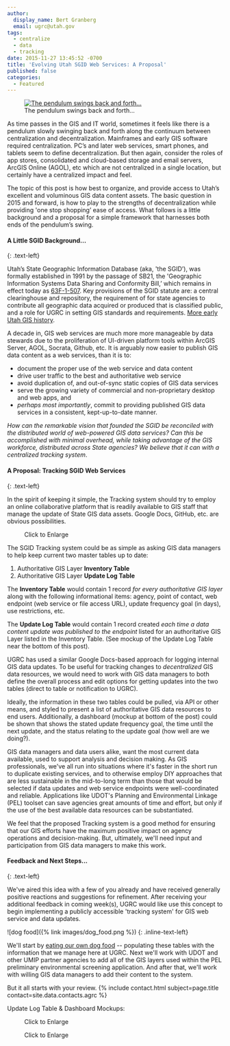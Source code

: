 ```yaml
---
author:
  display_name: Bert Granberg
  email: ugrc@utah.gov
tags:
  - centralize
  - data
  - tracking
date: 2015-11-27 13:45:52 -0700
title: 'Evolving Utah SGID Web Services: A Proposal'
published: false
categories:
  - Featured
---
```


<figure class="caption caption--right"><a href="{% link images/pendulum_large.png %}"><img class="caption__image" src="{% link images/pendulum.png %}" alt="The pendulum swings back and forth..." title="The pendulum swings back and forth..." loading="lazy" /></a><figcaption class="caption__text">The pendulum swings back and forth...</figcaption></figure>

As time passes in the GIS and IT world, sometimes it feels like there is a pendulum slowly swinging back and forth along the continuum between centralization and decentralization. Mainframes and early GIS software required centralization. PC’s and later web services, smart phones, and tablets seem to define decentralization. But then again, consider the roles of app stores, consolidated and cloud-based storage and email servers, ArcGIS Online (AGOL), etc which are not centralized in a single location, but certainly have a centralized impact and feel.

The topic of this post is how best to organize, and provide access to Utah’s excellent and voluminous GIS data content assets. The basic question in 2015 and forward, is how to play to the strengths of decentralization while providing 'one stop shopping’ ease of access. What follows is a little background and a proposal for a simple framework that harnesses both ends of the pendulum’s swing.

#### A Little SGID Background...

{: .text-left}

Utah’s State Geographic Information Database (aka, 'the SGID’), was formally established in 1991 by the passage of SB21, the 'Geographic Information Systems Data Sharing and Conformity Bill,’ which remains in effect today as [63F-1-507](https://le.utah.gov/xcode/Title63F/Chapter1/63F-1-S507.html). Key provisions of the SGID statute are: a central clearinghouse and repository, the requirement of for state agencies to contribute all geographic data acquired or produced that is classified public, and a role for UGRC in setting GIS standards and requirements. [More early Utah GIS history](https://drive.google.com/file/d/1H0KaE5JqL5KSNwCK5YTlQGSlbjnEWZfj/view?usp=sharing).

A decade in, GIS web services are much more more manageable by data stewards due to the proliferation of UI-driven platform tools within ArcGIS Server, AGOL, Socrata, Github, etc. It is arguably now easier to publish GIS data content as a web services, than it is to:

- document the proper use of the web service and data content
- drive user traffic to the best and authoritative web service
- avoid duplication of, and out-of-sync static copies of GIS data services
- serve the growing variety of commercial and non-proprietary desktop and web apps, and
- _perhaps most importantly_, commit to providing published GIS data services in a consistent, kept-up-to-date manner.

_How can the remarkable vision that founded the SGID be reconciled with the distributed world of web-powered GIS data services? Can this be accomplished with minimal overhead, while taking advantage of the GIS workforce, distributed across State agencies? We believe that it can with a centralized tracking system_.

#### A Proposal: Tracking SGID Web Services

{: .text-left}

In the spirit of keeping it simple, the Tracking system should try to employ an online collaborative platform that is readily available to GIS staff that manage the update of State GIS data assets. Google Docs, GitHub, etc. are obvious possibilities.

<figure class="caption caption--right"><a href="{% link images/inventory_to_update_log.png %}"><img class="caption__image" src="{% link images/inventory_to_update_log_sm.png %}" alt="" title="Data Elements: Authoritative GIS Layer Tracking" loading="lazy" /></a><figcaption class="caption__text">Click to Enlarge</figcaption></figure>

The SGID Tracking system could be as simple as asking GIS data managers to help keep current two master tables up to date:

1. Authoritative GIS Layer **Inventory Table**
1. Authoritative GIS Layer **Update Log Table**

The **Inventory Table** would contain 1 record _for every authoritative GIS layer_ along with the following informational items: agency, point of contact, web endpoint (web service or file access URL), update frequency goal (in days), use restrictions, etc.

The **Update Log Table** would contain 1 record created _each time a data content update was published to the endpoint_ listed for an authoritative GIS Layer listed in the Inventory Table. (See mockup of the Update Log Table near the bottom of this post).

UGRC has used a similar Google Docs-based approach for logging internal GIS data updates. To be useful for tracking changes to _decentralized_ GIS data resources, we would need to work with GIS data managers to both define the overall process and edit options for getting updates into the two tables (direct to table or notification to UGRC).

Ideally, the information in these two tables could be pulled, via API or other means, and styled to present a list of authoritative GIS data resources to end users. Additionally, a dashboard (mockup at bottom of the post) could be shown that shows the stated update frequency goal, the time until the next update, and the status relating to the update goal (how well are we doing?).

GIS data managers and data users alike, want the most current data available, used to support analysis and decision making. As GIS professionals, we've all run into situations where it's faster in the short run to duplicate existing services, and to otherwise employ DIY approaches that are less sustainable in the mid-to-long term than those that would be selected if data updates and web service endpoints were well-coordinated and reliable. Applications like UDOT's Planning and Environmental Linkage (PEL) toolset can save agencies great amounts of time and effort, but only if the use of the best available data resources can be substantiated.

We feel that the proposed Tracking system is a good method for ensuring that our GIS efforts have the maximum positive impact on agency operations and decision-making. But, ultimately, we'll need input and participation from GIS data managers to make this work.

#### Feedback and Next Steps...

{: .text-left}

We've aired this idea with a few of you already and have received generally positive reactions and suggestions for refinement. After receiving your additional feedback in coming week(s), UGRC would like use this concept to begin implementing a publicly accessible 'tracking system' for GIS web service and data updates.

![dog food]({% link images/dog_food.png %})
{: .inline-text-left}

We'll start by [eating our own dog food](https://en.wikipedia.org/wiki/Eating_your_own_dog_food) -- populating these tables with the information that we manage here at UGRC. Next we'll work with UDOT and other UMIP partner agencies to add all of the GIS layers used within the PEL preliminary environmental screening application. And after that, we'll work with willing GIS data managers to add their content to the system.

But it all starts with your review. {% include contact.html subject=page.title contact=site.data.contacts.agrc %}

Update Log Table & Dashboard Mockups:

<figure class="caption caption--right"><a href="{% link images/update_dashboard_mockup.png %}"><img class="caption__image" src="{% link images/update_dashboard_mockup_sm.png %}" alt="" title="Update Log Mockup" loading="lazy" /></a><figcaption class="caption__text">Click to Enlarge</figcaption></figure>

<figure class="caption caption--right"><a href="{% link images/update_log_table.png %}"><img class="caption__image" src="{% link images/update_log_table_sm.png %}" alt="" title="SGID Update Dashboard Mockup" loading="lazy" /></a><figcaption class="caption__text">Click to Enlarge</figcaption></figure>
